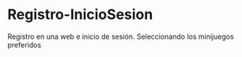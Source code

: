 # Registro-InicioSesion
Registro en una web e inicio de sesión. Seleccionando los minijuegos preferidos
